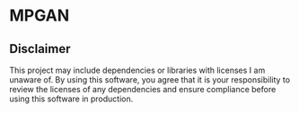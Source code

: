 # MPGAN

## Disclaimer
This project may include dependencies or libraries with licenses I am unaware of.
By using this software, you agree that it is your responsibility to review the licenses
of any dependencies and ensure compliance before using this software in production.